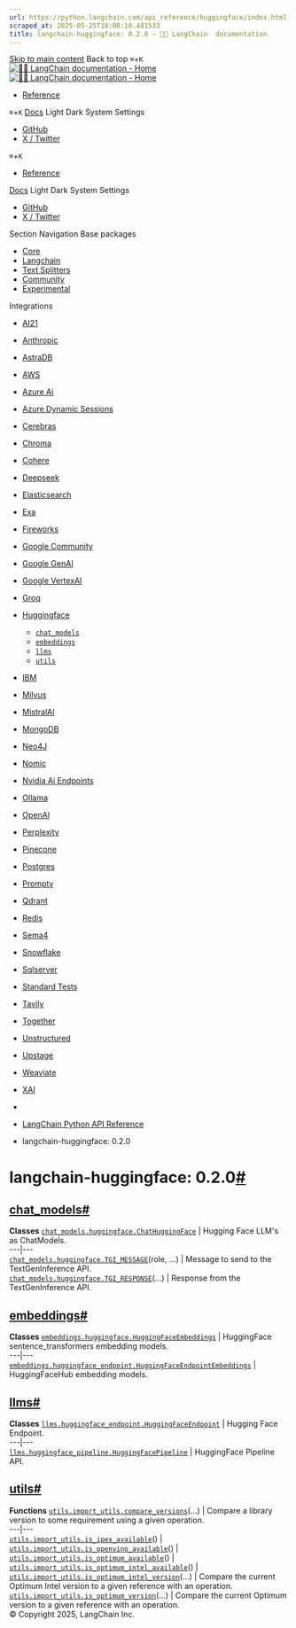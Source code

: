 ```yaml
---
url: https://python.langchain.com/api_reference/huggingface/index.html
scraped_at: 2025-05-25T18:08:10.481533
title: langchain-huggingface: 0.2.0 — 🦜🔗 LangChain  documentation
---
```


[Skip to main content](https://python.langchain.com/api_reference/huggingface/index.html#main-content)
Back to top `⌘`+`K`
[ ![🦜🔗 LangChain documentation - Home](https://python.langchain.com/api_reference/_static/wordmark-api.svg) ![🦜🔗 LangChain documentation - Home](https://python.langchain.com/api_reference/_static/wordmark-api-dark.svg) ](https://python.langchain.com/api_reference/index.html)
  * [ Reference ](https://python.langchain.com/api_reference/reference.html)


`⌘`+`K`
[Docs](https://python.langchain.com/)
Light Dark System Settings
  * [ GitHub](https://github.com/langchain-ai/langchain)
  * [ X / Twitter](https://twitter.com/langchainai)


`⌘`+`K`
  * [ Reference ](https://python.langchain.com/api_reference/reference.html)


[Docs](https://python.langchain.com/)
Light Dark System Settings
  * [ GitHub](https://github.com/langchain-ai/langchain)
  * [ X / Twitter](https://twitter.com/langchainai)


Section Navigation
Base packages
  * [Core](https://python.langchain.com/api_reference/core/index.html)
  * [Langchain](https://python.langchain.com/api_reference/langchain/index.html)
  * [Text Splitters](https://python.langchain.com/api_reference/text_splitters/index.html)
  * [Community](https://python.langchain.com/api_reference/community/index.html)
  * [Experimental](https://python.langchain.com/api_reference/experimental/index.html)


Integrations
  * [AI21](https://python.langchain.com/api_reference/ai21/index.html)
  * [Anthropic](https://python.langchain.com/api_reference/anthropic/index.html)
  * [AstraDB](https://python.langchain.com/api_reference/astradb/index.html)
  * [AWS](https://python.langchain.com/api_reference/aws/index.html)
  * [Azure Ai](https://python.langchain.com/api_reference/azure_ai/index.html)
  * [Azure Dynamic Sessions](https://python.langchain.com/api_reference/azure_dynamic_sessions/index.html)
  * [Cerebras](https://python.langchain.com/api_reference/cerebras/index.html)
  * [Chroma](https://python.langchain.com/api_reference/chroma/index.html)
  * [Cohere](https://python.langchain.com/api_reference/cohere/index.html)
  * [Deepseek](https://python.langchain.com/api_reference/deepseek/index.html)
  * [Elasticsearch](https://python.langchain.com/api_reference/elasticsearch/index.html)
  * [Exa](https://python.langchain.com/api_reference/exa/index.html)
  * [Fireworks](https://python.langchain.com/api_reference/fireworks/index.html)
  * [Google Community](https://python.langchain.com/api_reference/google_community/index.html)
  * [Google GenAI](https://python.langchain.com/api_reference/google_genai/index.html)
  * [Google VertexAI](https://python.langchain.com/api_reference/google_vertexai/index.html)
  * [Groq](https://python.langchain.com/api_reference/groq/index.html)
  * [Huggingface](https://python.langchain.com/api_reference/huggingface/index.html)
    * [`chat_models`](https://python.langchain.com/api_reference/huggingface/chat_models.html)
    * [`embeddings`](https://python.langchain.com/api_reference/huggingface/embeddings.html)
    * [`llms`](https://python.langchain.com/api_reference/huggingface/llms.html)
    * [`utils`](https://python.langchain.com/api_reference/huggingface/utils.html)
  * [IBM](https://python.langchain.com/api_reference/ibm/index.html)
  * [Milvus](https://python.langchain.com/api_reference/milvus/index.html)
  * [MistralAI](https://python.langchain.com/api_reference/mistralai/index.html)
  * [MongoDB](https://python.langchain.com/api_reference/mongodb/index.html)
  * [Neo4J](https://python.langchain.com/api_reference/neo4j/index.html)
  * [Nomic](https://python.langchain.com/api_reference/nomic/index.html)
  * [Nvidia Ai Endpoints](https://python.langchain.com/api_reference/nvidia_ai_endpoints/index.html)
  * [Ollama](https://python.langchain.com/api_reference/ollama/index.html)
  * [OpenAI](https://python.langchain.com/api_reference/openai/index.html)
  * [Perplexity](https://python.langchain.com/api_reference/perplexity/index.html)
  * [Pinecone](https://python.langchain.com/api_reference/pinecone/index.html)
  * [Postgres](https://python.langchain.com/api_reference/postgres/index.html)
  * [Prompty](https://python.langchain.com/api_reference/prompty/index.html)
  * [Qdrant](https://python.langchain.com/api_reference/qdrant/index.html)
  * [Redis](https://python.langchain.com/api_reference/redis/index.html)
  * [Sema4](https://python.langchain.com/api_reference/sema4/index.html)
  * [Snowflake](https://python.langchain.com/api_reference/snowflake/index.html)
  * [Sqlserver](https://python.langchain.com/api_reference/sqlserver/index.html)
  * [Standard Tests](https://python.langchain.com/api_reference/standard_tests/index.html)
  * [Tavily](https://python.langchain.com/api_reference/tavily/index.html)
  * [Together](https://python.langchain.com/api_reference/together/index.html)
  * [Unstructured](https://python.langchain.com/api_reference/unstructured/index.html)
  * [Upstage](https://python.langchain.com/api_reference/upstage/index.html)
  * [Weaviate](https://python.langchain.com/api_reference/weaviate/index.html)
  * [XAI](https://python.langchain.com/api_reference/xai/index.html)


  * [ ](https://python.langchain.com/api_reference/index.html)
  * [LangChain Python API Reference](https://python.langchain.com/api_reference/reference.html)
  * langchain-huggingface: 0.2.0


# langchain-huggingface: 0.2.0[#](https://python.langchain.com/api_reference/huggingface/index.html#module-langchain_huggingface "Link to this heading")
## [chat_models](https://python.langchain.com/api_reference/huggingface/chat_models.html#langchain-huggingface-chat-models)[#](https://python.langchain.com/api_reference/huggingface/index.html#langchain-huggingface-chat-models "Link to this heading")
**Classes**
[`chat_models.huggingface.ChatHuggingFace`](https://python.langchain.com/api_reference/huggingface/chat_models/langchain_huggingface.chat_models.huggingface.ChatHuggingFace.html#langchain_huggingface.chat_models.huggingface.ChatHuggingFace "langchain_huggingface.chat_models.huggingface.ChatHuggingFace") | Hugging Face LLM's as ChatModels.  
---|---  
[`chat_models.huggingface.TGI_MESSAGE`](https://python.langchain.com/api_reference/huggingface/chat_models/langchain_huggingface.chat_models.huggingface.TGI_MESSAGE.html#langchain_huggingface.chat_models.huggingface.TGI_MESSAGE "langchain_huggingface.chat_models.huggingface.TGI_MESSAGE")(role, ...) | Message to send to the TextGenInference API.  
[`chat_models.huggingface.TGI_RESPONSE`](https://python.langchain.com/api_reference/huggingface/chat_models/langchain_huggingface.chat_models.huggingface.TGI_RESPONSE.html#langchain_huggingface.chat_models.huggingface.TGI_RESPONSE "langchain_huggingface.chat_models.huggingface.TGI_RESPONSE")(...) | Response from the TextGenInference API.  
## [embeddings](https://python.langchain.com/api_reference/huggingface/embeddings.html#langchain-huggingface-embeddings)[#](https://python.langchain.com/api_reference/huggingface/index.html#langchain-huggingface-embeddings "Link to this heading")
**Classes**
[`embeddings.huggingface.HuggingFaceEmbeddings`](https://python.langchain.com/api_reference/huggingface/embeddings/langchain_huggingface.embeddings.huggingface.HuggingFaceEmbeddings.html#langchain_huggingface.embeddings.huggingface.HuggingFaceEmbeddings "langchain_huggingface.embeddings.huggingface.HuggingFaceEmbeddings") | HuggingFace sentence_transformers embedding models.  
---|---  
[`embeddings.huggingface_endpoint.HuggingFaceEndpointEmbeddings`](https://python.langchain.com/api_reference/huggingface/embeddings/langchain_huggingface.embeddings.huggingface_endpoint.HuggingFaceEndpointEmbeddings.html#langchain_huggingface.embeddings.huggingface_endpoint.HuggingFaceEndpointEmbeddings "langchain_huggingface.embeddings.huggingface_endpoint.HuggingFaceEndpointEmbeddings") | HuggingFaceHub embedding models.  
## [llms](https://python.langchain.com/api_reference/huggingface/llms.html#langchain-huggingface-llms)[#](https://python.langchain.com/api_reference/huggingface/index.html#langchain-huggingface-llms "Link to this heading")
**Classes**
[`llms.huggingface_endpoint.HuggingFaceEndpoint`](https://python.langchain.com/api_reference/huggingface/llms/langchain_huggingface.llms.huggingface_endpoint.HuggingFaceEndpoint.html#langchain_huggingface.llms.huggingface_endpoint.HuggingFaceEndpoint "langchain_huggingface.llms.huggingface_endpoint.HuggingFaceEndpoint") | Hugging Face Endpoint.  
---|---  
[`llms.huggingface_pipeline.HuggingFacePipeline`](https://python.langchain.com/api_reference/huggingface/llms/langchain_huggingface.llms.huggingface_pipeline.HuggingFacePipeline.html#langchain_huggingface.llms.huggingface_pipeline.HuggingFacePipeline "langchain_huggingface.llms.huggingface_pipeline.HuggingFacePipeline") | HuggingFace Pipeline API.  
## [utils](https://python.langchain.com/api_reference/huggingface/utils.html#langchain-huggingface-utils)[#](https://python.langchain.com/api_reference/huggingface/index.html#langchain-huggingface-utils "Link to this heading")
**Functions**
[`utils.import_utils.compare_versions`](https://python.langchain.com/api_reference/huggingface/utils/langchain_huggingface.utils.import_utils.compare_versions.html#langchain_huggingface.utils.import_utils.compare_versions "langchain_huggingface.utils.import_utils.compare_versions")(...) | Compare a library version to some requirement using a given operation.  
---|---  
[`utils.import_utils.is_ipex_available`](https://python.langchain.com/api_reference/huggingface/utils/langchain_huggingface.utils.import_utils.is_ipex_available.html#langchain_huggingface.utils.import_utils.is_ipex_available "langchain_huggingface.utils.import_utils.is_ipex_available")() |   
[`utils.import_utils.is_openvino_available`](https://python.langchain.com/api_reference/huggingface/utils/langchain_huggingface.utils.import_utils.is_openvino_available.html#langchain_huggingface.utils.import_utils.is_openvino_available "langchain_huggingface.utils.import_utils.is_openvino_available")() |   
[`utils.import_utils.is_optimum_available`](https://python.langchain.com/api_reference/huggingface/utils/langchain_huggingface.utils.import_utils.is_optimum_available.html#langchain_huggingface.utils.import_utils.is_optimum_available "langchain_huggingface.utils.import_utils.is_optimum_available")() |   
[`utils.import_utils.is_optimum_intel_available`](https://python.langchain.com/api_reference/huggingface/utils/langchain_huggingface.utils.import_utils.is_optimum_intel_available.html#langchain_huggingface.utils.import_utils.is_optimum_intel_available "langchain_huggingface.utils.import_utils.is_optimum_intel_available")() |   
[`utils.import_utils.is_optimum_intel_version`](https://python.langchain.com/api_reference/huggingface/utils/langchain_huggingface.utils.import_utils.is_optimum_intel_version.html#langchain_huggingface.utils.import_utils.is_optimum_intel_version "langchain_huggingface.utils.import_utils.is_optimum_intel_version")(...) | Compare the current Optimum Intel version to a given reference with an operation.  
[`utils.import_utils.is_optimum_version`](https://python.langchain.com/api_reference/huggingface/utils/langchain_huggingface.utils.import_utils.is_optimum_version.html#langchain_huggingface.utils.import_utils.is_optimum_version "langchain_huggingface.utils.import_utils.is_optimum_version")(...) | Compare the current Optimum version to a given reference with an operation.  
© Copyright 2025, LangChain Inc. 

